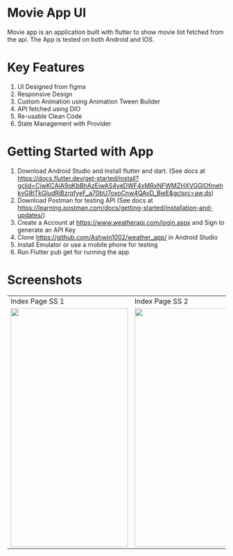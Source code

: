 # Movie App UI

Movie app is an application built with flutter to show movie list fetched from the api. The App is tested on both Android and IOS.

# Key Features

1. UI Designed from figma
2. Responsive Design
3. Custom Animation using Animation Tween Builder 
4. API fetched using DIO
5. Re-usable Clean Code
6. State Management with Provider


# Getting Started with App

1. Download Android Studio and install flutter and dart. (See docs at https://docs.flutter.dev/get-started/install?gclid=CjwKCAiA9qKbBhAzEiwAS4yeDWF4xMRxNFWMZHXVGGlOfmehkvG8tTkGludRiBzrqfyeF_a70bU7oxoCnw4QAvD_BwE&gclsrc=aw.ds)
2. Download Postman for testing API (See docs at https://learning.postman.com/docs/getting-started/installation-and-updates/)
3. Create a Account at https://www.weatherapi.com/login.aspx and Sign to generate an API Key
4. Clone https://github.com/Ashwin1002/weather_app/ in Android Studio
5. Install Emulator or use a mobile phone for testing
6. Run Flutter pub get for running the app


# Screenshots

<table>
  <tr>
    <td>Index Page SS 1</td>
     <td>Index Page SS 2</td>
     <td>Index Page SS 3</td>
  </tr>
  <tr>
    <td><img src="https://user-images.githubusercontent.com/47735067/216348948-1a7e2dac-586a-4515-9e3b-1fb07aca4d25.png" width=270 height=550></td>
    <td><img src="https://user-images.githubusercontent.com/47735067/216355155-0003395c-fe85-4230-8162-5e09431841e7.png" width=270 height=550></td>
     <td><img src="https://user-images.githubusercontent.com/47735067/216355175-4a731fbf-aff4-4c39-8f6a-ee385e577427.png" width=270 height=550></td>
  </tr>

